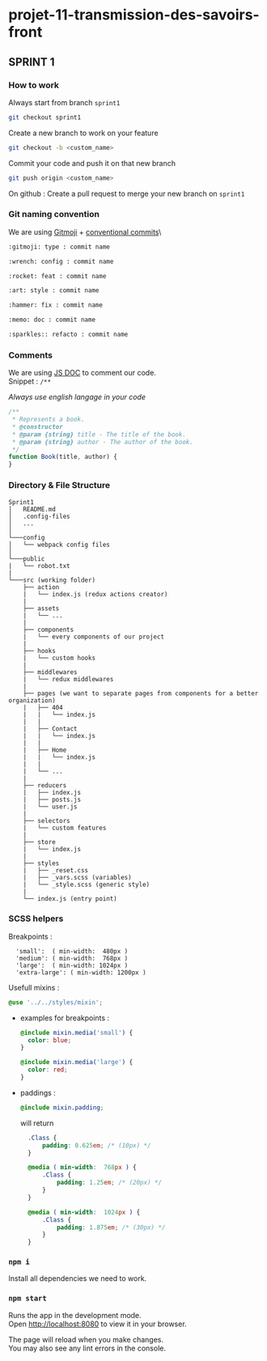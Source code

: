# projet-11-transmission-des-savoirs-front

## SPRINT 1

### How to work

Always start from branch `sprint1`

```bash
git checkout sprint1
```

Create a new branch to work on your feature

```bash
git checkout -b <custom_name>
```

Commit your code and push it on that new branch

```bash
git push origin <custom_name>
```

On github : Create a pull request to merge your new branch on `sprint1`

### Git naming convention

We are using [Gitmoji](https://gitmoji.dev/) + [conventional commits](https://www.conventionalcommits.org/)\

```bash
:gitmoji: type : commit name
```

```bash
:wrench: config : commit name
```

```bash
:rocket: feat : commit name
```

```bash
:art: style : commit name
```

```bash
:hammer: fix : commit name
```

```bash
:memo: doc : commit name
```

```bash
:sparkles:: refacto : commit name
```

### Comments

We are using [JS DOC](https://jsdoc.app/) to comment our code.\
Snippet : `/**`

_Always use english langage in your code_

```js
/**
 * Represents a book.
 * @constructor
 * @param {string} title - The title of the book.
 * @param {string} author - The author of the book.
 */
function Book(title, author) {
}
```

### Directory & File Structure

```
Sprint1
│   README.md
│   .config-files
│   ...
│
└───config
│   └── webpack config files 
│   
└───public
|   └── robot.txt
| 
└───src (working folder)
    ├── action
    |   └── index.js (redux actions creator)
    |
    ├── assets
    |   └── ...
    |
    ├── components
    |   └── every components of our project
    |
    ├── hooks
    |   └── custom hooks
    |
    ├── middlewares
    |   └── redux middlewares
    |
    ├── pages (we want to separate pages from components for a better organization)
    |   ├── 404
    |   |   └── index.js
    |   |
    |   ├── Contact
    |   |   └── index.js
    |   |
    |   ├── Home
    |   |   └── index.js
    |   |
    |   └── ...
    |
    ├── reducers
    |   ├── index.js
    |   ├── posts.js
    |   └── user.js
    |
    ├── selectors
    |   └── custom features
    |
    ├── store
    |   └── index.js
    |
    ├── styles
    |   ├── _reset.css
    |   ├── _vars.scss (variables)
    |   └── _style.scss (generic style)
    |
    └── index.js (entry point)
```

### SCSS helpers

Breakpoints :

```
  'small':  ( min-width:  480px )
  'medium': ( min-width:  768px )
  'large':  ( min-width: 1024px )
  'extra-large': ( min-width: 1200px )
```

Usefull mixins :

  ```scss
  @use '../../styles/mixin';
  ```

- examples for breakpoints :

  ```scss
  @include mixin.media('small') {
    color: blue;
  }

  @include mixin.media('large') {
    color: red;
  }
  ```

- paddings :
  
  ```scss
  @include mixin.padding;
  ```

  will return

  ```css
    .Class {
        padding: 0.625em; /* (10px) */
    }

    @media ( min-width:  768px ) { 
        .Class {
            padding: 1.25em; /* (20px) */
        }
    } 

    @media ( min-width:  1024px ) { 
        .Class {
            padding: 1.875em; /* (30px) */
        }
    } 
  ```
  
### `npm i`

Install all dependencies we need to work.

### `npm start`

Runs the app in the development mode.\
Open [http://localhost:8080](http://localhost:8080) to view it in your browser.

The page will reload when you make changes.\
You may also see any lint errors in the console.
